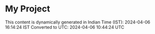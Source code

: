 # My Project

This content is dynamically generated in Indian Time (IST): 2024-04-06 16:14:24 IST
Converted to UTC: 2024-04-06 10:44:24 UTC
